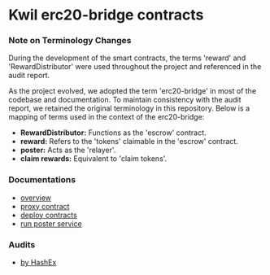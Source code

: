 # Kwil erc20-bridge contracts

### Note on Terminology Changes

During the development of the smart contracts, the terms 'reward' and 'RewardDistributor' were used throughout the
project and referenced in the audit report.

As the project evolved, we adopted the term 'erc20-bridge' in most of the codebase and documentation. To maintain
consistency with the audit report, we retained the original terminology in this repository. Below is a mapping of terms
used in the context of the erc20-bridge:

- **RewardDistributor:** Functions as the 'escrow' contract.
- **reward:** Refers to the 'tokens' claimable in the 'escrow' contract.
- **poster:** Acts as the 'relayer'.
- **claim rewards:** Equivalent to 'claim tokens'.


### Documentations

- [overview](./docs/overview)
- [proxy contract](./docs/RewardDistributor.md)
- [deploy contracts](./docs/tasks.md)
- [run poster service](./docs/poster.md)

### Audits

- [by HashEx](./docs/RewardDistributor_HashEx_Audit.pdf)